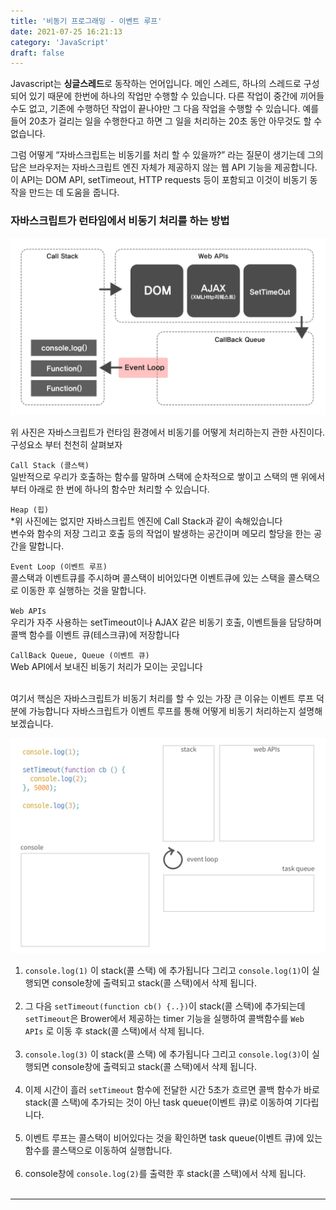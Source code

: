 ```yaml
---
title: '비동기 프로그래밍 - 이벤트 루프'
date: 2021-07-25 16:21:13
category: 'JavaScript'
draft: false
---
```


Javascript는 **싱글스레드**로 동작하는 언어입니다. 메인 스레드, 하나의 스레드로 구성되어 있기 때문에 한번에 하나의 작업만 수행할 수 있습니다. 다른 작업이 중간에 끼어들 수도 없고, 기존에 수행하던 작업이 끝나야만 그 다음 작업을 수행할 수 있습니다. 예를들어 20초가 걸리는 일을 수행한다고 하면 그 일을 처리하는 20초 동안 아무것도 할 수 없습니다.

그럼 어떻게 “자바스크립트는 비동기를 처리 할 수 있을까?” 라는 질문이 생기는데 그의 답은 브라우저는 자바스크립트 엔진 자체가 제공하지 않는 웹 API 기능을 제공합니다. 이 API는 DOM API, setTimeout, HTTP requests 등이 포함되고 이것이 비동기 동작을 만드는 데 도움을 줍니다.

### 자바스크립트가 런타임에서 비동기 처리를 하는 방법

![](./images/event2.png) <br>

위 사진은 자바스크립트가 런타임 환경에서 비동기를 어떻게 처리하는지 관한 사진이다. 구성요소 부터 천천히 살펴보자

`Call Stack (콜스택)`<br>
일반적으로 우리가 호출하는 함수를 말하며 스택에 순차적으로 쌓이고 스택의 맨 위에서부터 아래로 한 번에 하나의 함수만 처리할 수 있습니다.

`Heap (힙)`<br> \*위 사진에는 없지만 자바스크립트 엔진에 Call Stack과 같이 속해있습니다<br>
변수와 함수의 저장 그리고 호출 등의 작업이 발생하는 공간이며 메모리 할당을 한는 공간을 말합니다.

`Event Loop (이벤트 루프)`<br>
콜스택과 이벤트큐를 주시하며 콜스택이 비어있다면 이벤트큐에 있는 스택을 콜스택으로 이동한 후 실행하는 것을 말합니다.

`Web APIs`<br>
우리가 자주 사용하는 setTimeout이나 AJAX 같은 비동기 호출, 이벤트들을 담당하며 콜백 함수를 이벤트 큐(테스크큐)에 저장합니다

`CallBack Queue, Queue (이벤트 큐)`<br>
Web API에서 보내진 비동기 처리가 모이는 곳입니다<br><br>

여기서 핵심은 자바스크립트가 비동기 처리를 할 수 있는 가장 큰 이유는 이벤트 루프 덕분에 가능합니다 자바스크립트가 이벤트 루프를 통해 어떻게 비동기 처리하는지 설명해보겠습니다.

![](./images/event5.gif) <br>

1. `console.log(1)` 이 stack(콜 스택) 에 추가됩니다 그리고 `console.log(1)`이 실행되면 console창에 출력되고 stack(콜 스택)에서 삭제 됩니다.<br><br>
2. 그 다음 `setTimeout(function cb() {..})`이 stack(콜 스택)에 추가되는데 `setTimeout`은 Brower에서 제공하는 timer 기능을 실행하여 콜백함수를 `Web APIs` 로 이동 후 stack(콜 스택)에서 삭제 됩니다.<br><br>
3. `console.log(3)` 이 stack(콜 스택) 에 추가됩니다 그리고 `console.log(3)`이 실행되면 console창에 출력되고 stack(콜 스택)에서 삭제 됩니다.<br><br>
4. 이제 시간이 흘러 `setTimeout` 함수에 전달한 시간 5초가 흐르면 콜백 함수가 바로 stack(콜 스택)에 추가되는 것이 아닌 task queue(이벤트 큐)로 이동하여 기다립니다.<br><br>
5. 이벤트 루프는 콜스택이 비어있다는 것을 확인하면 task queue(이벤트 큐)에 있는 함수를 콜스택으로 이동하여 실행합니다.<br><br>
6. console창에 `console.log(2)`를 출력한 후 stack(콜 스택)에서 삭제 됩니다.<br><br>

<!--
하지만 이벤트 루프를 통해 비동기 작업이 가능하며 어떻게 비동기 처리가 되는지 알아보겠습니다.

먼저 브라우저는 자바스크립트 엔진만으로 동작하지 않고 Web APIs 와 이벤트 큐(테스크 큐) 그리고 이들을 통제하기 위해 이벤트 루프 가 존재합니다. 각 역할에 대해 알아보겠습니다. -->

<!-- ![](./images/event1.png) <br> -->

---

<!-- ![](./images/event2.png) <br> -->

<!-- 기본적인 동작원리를 위 사진과 같이 표시할 수 있습니다.<br><br>
함수를 호출하게 되면 콜스택에 순차적으로 쌓이며 실행되다가 **AJAX나 setTimeout , 비동기, 이벤트가 호출되다면 콜스택에서** `WebAPIs`로 이동한 후 비동기 작업을 수행하여 콜백 함수를 <span style="color : green">이벤트큐(테스크 큐)에 넘겨 주고 콜스택에 쌓여 있는 함수가 없을 경우 이벤트 큐에서 콜스택으로 전달하여 실행됩니다.</span>
<br><br>
 있던 비동기 작업이 완료되어<span style="color : green"> 콜백 함수(cb)가 이벤트큐(태스크큐)로 이동합니다</span>
실행 과정을 예로 들어 좀 더 자세히 보겠습니다. -->
